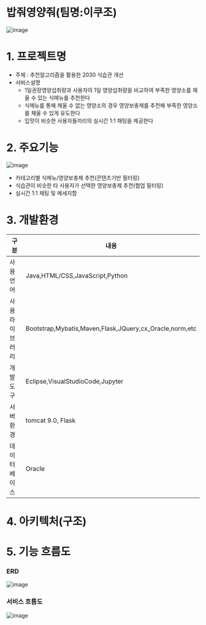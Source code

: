 # 밥줘영양줘(팀명:이쿠조)


![image](https://user-images.githubusercontent.com/106305465/183359222-0f82ccc1-93ab-4d23-bf69-8fe2785da3e3.png)


# 1. 프로젝트명
* 주제 : 추천알고리즘을 활용한 2030 식습관 개선
* 서비스설명 
  * 1일권장영양섭취량과 사용자의 1일 영양섭취량을 비교하여 부족한 영양소를 채울 수 있는 식메뉴를 추천한다
  * 식메뉴를 통해 채울 수 없는 영양소의 경우 영양보충제를 추천해 부족한 영양소를 채울 수 있게 유도한다
  * 입맛이 비슷한 사용자들끼리의 실시간 1:1 채팅을 제공한다
  
  
# 2. 주요기능
![image](https://user-images.githubusercontent.com/106305465/183364240-35950aa8-ad00-4337-901f-5b02ffa49dbd.png)
* 카테고리별 식메뉴/영양보충제 추천(콘텐츠기반 필터링)
* 식습관이 비슷한 타 사용자가 선택한 영양보충제 추천(협업 필터링)
* 실시간 1:1 채팅 및 메세지함


# 3. 개발환경
구분|내용
---|---|
사용언어|Java,HTML/CSS,JavaScript,Python
사용 라이브러리| Bootstrap,Mybatis,Maven,Flask,JQuery,cx_Oracle,norm,etc
개발도구|Eclipse,VisualStudioCode,Jupyter
서버환경| tomcat 9.0, Flask
데이터베이스|Oracle


# 4. 아키텍처(구조)


# 5. 기능 흐름도

### ERD
![image](https://user-images.githubusercontent.com/106305465/183364502-01a54d58-bc9b-4da1-bdf6-8128e3f915b6.png)

### 서비스 흐름도
![image](https://user-images.githubusercontent.com/106305465/183364928-6ef057d3-050b-4d1d-ae1e-11130dee15b4.png)

